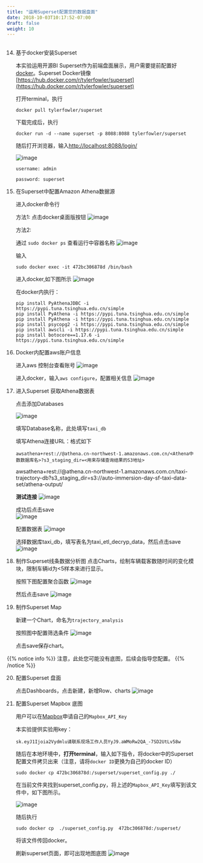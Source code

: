 ```yaml
---
title: "运用Superset配置您的数据盘面"
date: 2018-10-03T10:17:52-07:00
draft: false
weight: 10
---
```

<div style="text-align: center"><h2></h2></div>

14.	基于docker安装Superset

    本实验运用开源BI Superset作为前端盘面展示，用户需要提前配置好[docker](https://www.docker.com/get-started)。Superset Docker镜像[https://hub.docker.com/r/tylerfowler/superset](https://hub.docker.com/r/tylerfowler/superset)
    
    打开terminal，执行
    
    ```shell
    docker pull tylerfowler/superset
    ```
    下载完成后，执行

    ```shell
    docker run -d --name superset -p 8088:8088 tylerfowler/superset
    ```

    随后打开浏览器，输入[http://localhost:8088/login/](http://localhost:8088/login/)

    ![image](/images/pngs/034.png)

    `username: admin`

    `password: superset`

15.	在Superset中配置Amazon Athena数据源

    进入docker命令行

    方法1: 点击docker桌面版按钮
    ![image](/images/pngs/035.png)

    方法2:

    通过 `sudo docker ps`  查看运行中容器名称
    ![image](/images/pngs/036.png)

    输入
    ```shell
    sudo docker exec -it 472bc306878d /bin/bash 
    ```

    进入docker,如下图所示
    ![image](/images/pngs/037.png)

    在docker内执行：
    ```shell
    pip install PyAthenaJDBC -i https://pypi.tuna.tsinghua.edu.cn/simple
    pip install PyAthena -i https://pypi.tuna.tsinghua.edu.cn/simple
    pip install PyAthena -i https://pypi.tuna.tsinghua.edu.cn/simple
    pip install psycopg2 -i https://pypi.tuna.tsinghua.edu.cn/simple
    pip install awscli -i https://pypi.tuna.tsinghua.edu.cn/simple
    pip install botocore==1.17.6 -i https://pypi.tuna.tsinghua.edu.cn/simple
    ```

16.	Docker内配置aws账户信息

    进入aws 控制台查看账号
    ![image](/images/pngs/038.png)

    进入docker，输入`aws configure`，配置相关信息
    ![image](/images/pngs/039.png)

17.	进入Superset 获取Athena数据表
    
    点击添加Databases

    ![image](/images/pngs/040.png)

    填写Database名称，此处填写`taxi_db`
    
    填写Athena连接URL：格式如下

    `awsathena+rest://@athena.cn-northwest-1.amazonaws.com.cn/<Athena中数数据库名>?s3_staging_dir=<用来存储查询结果的S3地址>`

    awsathena+rest://@athena.cn-northwest-1.amazonaws.com.cn/taxi-trajectory-db?s3_staging_dir=s3://auto-immersion-day-sf-taxi-data-set/athena-output/

    **测试连接**
    ![image](/images/pngs/041.png)

    成功后点击save  
    ![image](/images/pngs/042.png)

    配置数据表
    ![image](/images/pngs/043.png)

    选择数据库taxi_db，填写表名为taxi_etl_decryp_data，然后点击save
    ![image](/images/pngs/044.png)

18.	制作Superset线条数据分析图
    点击Charts，绘制车辆载客数随时间的变化模块，限制车辆id为<5样本来进行显示。
    
    按照下图配置聚合函数
    ![image](/images/pngs/045.png)

    然后点击save
    ![image](/images/pngs/046.png)

19.	制作Superset Map

    新建一个Chart，命名为`trajectory_analysis`

    按照图中配置筛选条件
    ![image](/images/pngs/047.png)

    点击save保存chart。

{{% notice info %}}
注意，此处您可能没有底图，后续会指导您配置。
{{% /notice  %}}

20.	配置Superset 盘面

    点击Dashboards，点击新建，新增Row、charts
    ![image](/images/pngs/048.png)



21.	配置Superset Mapbox 底图

    用户可以在[Mapbox](https://docs.mapbox.com/api/#access-tokens-and-token-scopes)申请自己的`Mapbox_API_Key`

    本实验提供实验用key：

    `sk.eyJ1Ijoia2Vydmlu请联系现场工作人员YyJ9.aWMoRw2QA_-7SD2UtLv58w`

    随后在本地环境中，**打开terminal**，输入如下指令，将docker中的Superset配置文件拷贝出来（注意，请将`docker ID`更换为自己的docker ID）

    ```shell
    sudo docker cp 472bc306878d:/superset/superset_config.py ./
    ```

    在当前文件夹找到superset_config.py，将上述的`Mapbox_API_Key`填写到该文件中，如下图所示。

    ![image](/images/pngs/049.png)
    
    随后执行
    ```shell
    sudo docker cp  ./superset_config.py  472bc306878d:/superset/
    ```
    将该文件传回docker。

    刷新superset页面，即可出现地图底图
    ![image](/images/pngs/050.png)